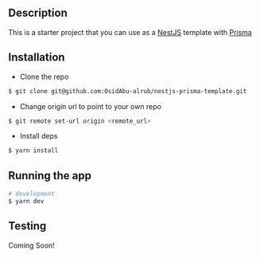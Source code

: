 ## Description

This is a starter project that you can use as a [NestJS](https://github.com/nestjs/nest) template with [Prisma](https://www.prisma.io/docs/)

## Installation

- Clone the repo

```bash
$ git clone git@github.com:OsidAbu-alrub/nestjs-prisma-template.git
```

- Change origin url to point to your own repo

```bash
$ git remote set-url origin <remote_url>
```

- Install deps

```bash
$ yarn install
```

## Running the app

```bash
# development
$ yarn dev
```

## Testing

Coming Soon!
